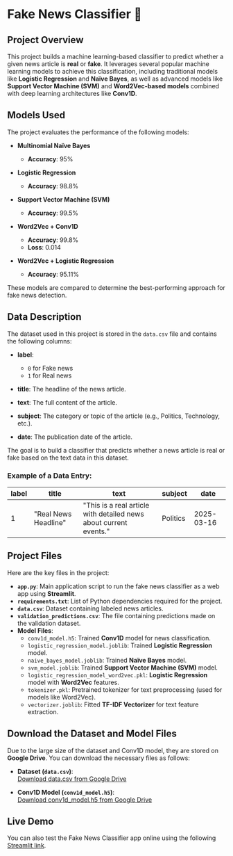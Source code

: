 # Fake News Classifier 📰

## Project Overview

This project builds a machine learning-based classifier to predict whether a given news article is **real** or **fake**. It leverages several popular machine learning models to achieve this classification, including traditional models like **Logistic Regression** and **Naïve Bayes**, as well as advanced models like **Support Vector Machine (SVM)** and **Word2Vec-based models** combined with deep learning architectures like **Conv1D**.

## Models Used

The project evaluates the performance of the following models:

- **Multinomial Naïve Bayes**
  - **Accuracy**: 95%
  
- **Logistic Regression**
  - **Accuracy**: 98.8%

- **Support Vector Machine (SVM)**
  - **Accuracy**: 99.5%

- **Word2Vec + Conv1D**
  - **Accuracy**: 99.8%
  - **Loss**: 0.014

- **Word2Vec + Logistic Regression**
  - **Accuracy**: 95.11%

These models are compared to determine the best-performing approach for fake news detection.

## Data Description

The dataset used in this project is stored in the `data.csv` file and contains the following columns:

- **label**: 
  - `0` for Fake news
  - `1` for Real news
  
- **title**: The headline of the news article.
- **text**: The full content of the article.
- **subject**: The category or topic of the article (e.g., Politics, Technology, etc.).
- **date**: The publication date of the article.

The goal is to build a classifier that predicts whether a news article is real or fake based on the text data in this dataset.

### Example of a Data Entry:

| label | title                 | text                                                         | subject   | date       |
|-------|-----------------------|--------------------------------------------------------------|-----------|------------|
| 1     | "Real News Headline"   | "This is a real article with detailed news about current events." | Politics  | 2025-03-16 |

## Project Files

Here are the key files in the project:

- **`app.py`**: Main application script to run the fake news classifier as a web app using **Streamlit**.
- **`requirements.txt`**: List of Python dependencies required for the project.
- **`data.csv`**: Dataset containing labeled news articles.
- **`validation_predictions.csv`**: The file containing predictions made on the validation dataset.
- **Model Files**:
  - `conv1d_model.h5`: Trained **Conv1D** model for news classification.
  - `logistic_regression_model.joblib`: Trained **Logistic Regression** model.
  - `naive_bayes_model.joblib`: Trained **Naïve Bayes** model.
  - `svm_model.joblib`: Trained **Support Vector Machine (SVM)** model.
  - `logistic_regression_model_word2vec.pkl`: **Logistic Regression** model with **Word2Vec** features.
  - `tokenizer.pkl`: Pretrained tokenizer for text preprocessing (used for models like Word2Vec).
  - `vectorizer.joblib`: Fitted **TF-IDF Vectorizer** for text feature extraction.


## Download the Dataset and Model Files

Due to the large size of the dataset and Conv1D model, they are stored on **Google Drive**. You can download the necessary files as follows:

- **Dataset (`data.csv`)**:  
  [Download data.csv from Google Drive](https://drive.google.com/file/d/1MHw-rA-nilAfOaLW18MlpGCzLgSttwGe/view?usp=sharing)
  
- **Conv1D Model (`conv1d_model.h5`)**:  
  [Download conv1d_model.h5 from Google Drive](https://drive.google.com/file/d/1sNWADRWP27uFqFr5rNLvhsVKw0uaOxZe/view?usp=sharing)

## Live Demo

You can also test the Fake News Classifier app online using the following [Streamlit link](https://fake-news-detection-neural-core.streamlit.app/).

